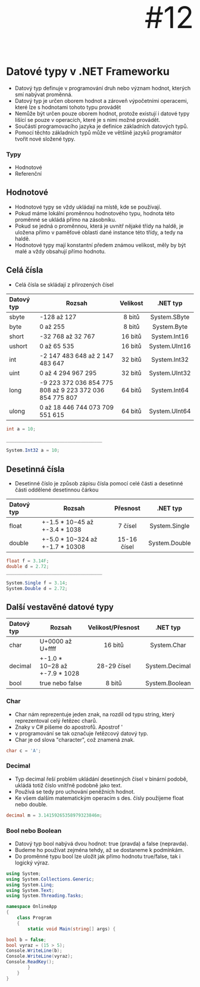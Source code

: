<p align="right" style="font-size: 80px;">#12</p>

# Datové typy v .NET Frameworku

- Datový typ definuje v programování druh nebo význam hodnot, kterých smí nabývat proměnná.
- Datový typ je určen oborem hodnot a zároveň výpočetními operacemi, které lze s hodnotami tohoto typu provádět
- Nemůže být určen pouze oborem hodnot, protože existují i datové typy lišící se pouze v operacích, které je s nimi možné provádět.
- Součástí programovacího jazyka je definice základních datových typů. 
- Pomocí těchto základních typů může ve většině jazyků programátor tvořit nové složené typy.

### Typy

- Hodnotové
- Referenční

## Hodnotové
- Hodnotové typy se vždy ukládají na místě, kde se používají.
- Pokud máme lokální proměnnou hodnotového typu, hodnota této proměnné se ukládá přímo na zásobníku.
- Pokud se jedná o proměnnou, která je uvnitř nějaké třídy na haldě, je uložena přímo v paměťové oblasti dané instance této třídy, a tedy na haldě.
- Hodnotové typy mají konstantní předem známou velikost, měly by být malé a vždy obsahují přímo hodnotu.

## Celá čísla

- Celá čísla se skládají z přirozených čísel

| Datový typ                | Rozsah                              |      Velikost       | .NET typ | 
| :------------------- | ----------------------------------- | :-----------------: | :------: | 
| sbyte       | -128 až 127                 |       8 bitů       | System.SByte  | 
| byte | 0 až 255    |       8 bitů       | System.Byte
| short       | -32 768 až 32 767            |       16 bitů       |  System.Int16  |
| ushort    | 0 až 65 535|        16 bitů        | System.UInt16  |
| int       | -2 147 483 648 až 2 147 483 647 | 32 bitů | System.Int32  | 
| uint  | 0 až 4 294 967 295                             |        32 bitů        |  System.UInt32   | 
| long  | -9 223 372 036 854 775 808 až 9 223 372 036 854 775 807                             |        	64 bitů        |  System.Int64   | 
| ulong  | 0 až 18 446 744 073 709 551 615                               |        	64 bitů        |  System.UInt64   | 


```csharp
int a = 10;

____________________________________

System.Int32 a = 10;
```


## Desetinná čísla

- Desetinné číslo je způsob zápisu čísla pomocí celé části a desetinné části oddělené desetinnou čárkou

| Datový typ                | Rozsah                              |      Přesnost       | .NET typ | 
| :------------------- | ----------------------------------- | :-----------------: | :------: | 
| float       | +-1.5 * 10−45 až +-3.4 * 1038               |       7 čísel       | System.Single  | 
| double | +-5.0 * 10−324 až +-1.7 * 10308   |     15-16 čísel     | System.Double


```csharp
float f = 3.14F;
double d = 2.72;
____________________________________

System.Single f = 3.14;
System.Double d = 2.72;
```

## Další vestavěné datové typy

| Datový typ                | Rozsah                              |     Velikost/Přesnost       | .NET typ | 
| :------------------- | ----------------------------------- | :-----------------: | :------: | 
| char      | U+0000 až U+ffff              |      16 bitů      | System.Char | 
| decimal | +-1.0 * 10−28 až +-7.9 * 1028  |   28-29 čísel    | System.Decimal
| bool | true nebo false   |    8 bitů     | System.Boolean

### Char 
- Char nám reprezentuje jeden znak, na rozdíl od typu string, který reprezentoval celý řetězec charů.
- Znaky v C# píšeme do apostrofů. Apostrof '
- v programování se tak označuje řetězcový datový typ.
- Char je od slova "character", což znamená znak.

```csharp
char c = 'A';
```

### Decimal 
- Typ decimal řeší problém ukládání desetinných čísel v binární podobě, ukládá totiž číslo vnitřně podobně jako text.
- Používá se tedy pro uchování peněžních hodnot.
- Ke všem dalším matematickým operacím s des. čísly použijeme float nebo double. 

```csharp
decimal m = 3.14159265358979323846m;
```

### Bool nebo Boolean 
- Datový typ bool nabývá dvou hodnot: true (pravda) a false (nepravda).
- Budeme ho používat zejména tehdy, až se dostaneme k podmínkám.
- Do proměnné typu bool lze uložit jak přímo hodnotu true/false, tak i logický výraz.


```csharp
using System;
using System.Collections.Generic;
using System.Linq;
using System.Text;
using System.Threading.Tasks;

namespace OnlineApp
{
	class Program
	{
 		static void Main(string[] args) {

bool b = false;
bool vyraz = (15 > 5);
Console.WriteLine(b);
Console.WriteLine(vyraz);
Console.ReadKey();
		}
	}
}
```

